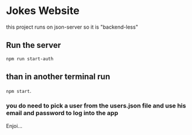 # Jokes Website
this project runs on json-server so it is "backend-less"


## Run the server

```npm run start-auth ```

## than in another terminal run 

```npm start```.
### you do need to pick a user from the users.json file and use his email and password to log into the app 


Enjoi...
